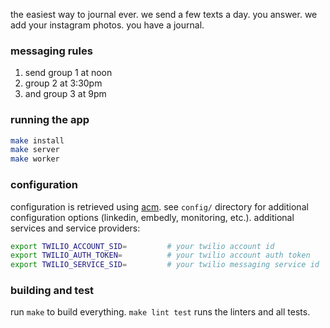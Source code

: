 the easiest way to journal ever. we send a few texts a day. you answer. we add
your instagram photos. you have a journal.

### messaging rules

1. send group 1 at noon
2. group 2 at 3:30pm
3. and group 3 at 9pm

### running the app

```bash
make install
make server
make worker
```

### configuration

configuration is retrieved using [acm](https://www.npmjs.com/package/acm). see
`config/` directory for additional configuration options (linkedin, embedly,
monitoring, etc.). additional services and service providers:

```bash
export TWILIO_ACCOUNT_SID=         # your twilio account id
export TWILIO_AUTH_TOKEN=          # your twilio account auth token
export TWILIO_SERVICE_SID=         # your twilio messaging service id
```

### building and test

run `make` to build everything. `make lint test` runs the linters and all
tests.
